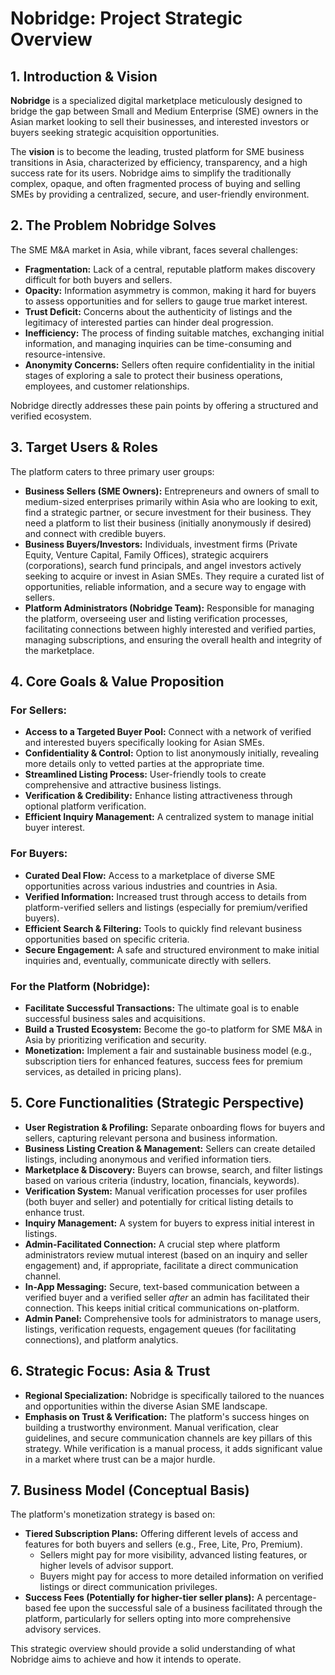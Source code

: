 
# Nobridge: Project Strategic Overview

## 1. Introduction & Vision

**Nobridge** is a specialized digital marketplace meticulously designed to bridge the gap between Small and Medium Enterprise (SME) owners in the Asian market looking to sell their businesses, and interested investors or buyers seeking strategic acquisition opportunities.

The **vision** is to become the leading, trusted platform for SME business transitions in Asia, characterized by efficiency, transparency, and a high success rate for its users. Nobridge aims to simplify the traditionally complex, opaque, and often fragmented process of buying and selling SMEs by providing a centralized, secure, and user-friendly environment.

## 2. The Problem Nobridge Solves

The SME M&A market in Asia, while vibrant, faces several challenges:

*   **Fragmentation:** Lack of a central, reputable platform makes discovery difficult for both buyers and sellers.
*   **Opacity:** Information asymmetry is common, making it hard for buyers to assess opportunities and for sellers to gauge true market interest.
*   **Trust Deficit:** Concerns about the authenticity of listings and the legitimacy of interested parties can hinder deal progression.
*   **Inefficiency:** The process of finding suitable matches, exchanging initial information, and managing inquiries can be time-consuming and resource-intensive.
*   **Anonymity Concerns:** Sellers often require confidentiality in the initial stages of exploring a sale to protect their business operations, employees, and customer relationships.

Nobridge directly addresses these pain points by offering a structured and verified ecosystem.

## 3. Target Users & Roles

The platform caters to three primary user groups:

*   **Business Sellers (SME Owners):** Entrepreneurs and owners of small to medium-sized enterprises primarily within Asia who are looking to exit, find a strategic partner, or secure investment for their business. They need a platform to list their business (initially anonymously if desired) and connect with credible buyers.
*   **Business Buyers/Investors:** Individuals, investment firms (Private Equity, Venture Capital, Family Offices), strategic acquirers (corporations), search fund principals, and angel investors actively seeking to acquire or invest in Asian SMEs. They require a curated list of opportunities, reliable information, and a secure way to engage with sellers.
*   **Platform Administrators (Nobridge Team):** Responsible for managing the platform, overseeing user and listing verification processes, facilitating connections between highly interested and verified parties, managing subscriptions, and ensuring the overall health and integrity of the marketplace.

## 4. Core Goals & Value Proposition

### For Sellers:
*   **Access to a Targeted Buyer Pool:** Connect with a network of verified and interested buyers specifically looking for Asian SMEs.
*   **Confidentiality & Control:** Option to list anonymously initially, revealing more details only to vetted parties at the appropriate time.
*   **Streamlined Listing Process:** User-friendly tools to create comprehensive and attractive business listings.
*   **Verification & Credibility:** Enhance listing attractiveness through optional platform verification.
*   **Efficient Inquiry Management:** A centralized system to manage initial buyer interest.

### For Buyers:
*   **Curated Deal Flow:** Access to a marketplace of diverse SME opportunities across various industries and countries in Asia.
*   **Verified Information:** Increased trust through access to details from platform-verified sellers and listings (especially for premium/verified buyers).
*   **Efficient Search & Filtering:** Tools to quickly find relevant business opportunities based on specific criteria.
*   **Secure Engagement:** A safe and structured environment to make initial inquiries and, eventually, communicate directly with sellers.

### For the Platform (Nobridge):
*   **Facilitate Successful Transactions:** The ultimate goal is to enable successful business sales and acquisitions.
*   **Build a Trusted Ecosystem:** Become the go-to platform for SME M&A in Asia by prioritizing verification and security.
*   **Monetization:** Implement a fair and sustainable business model (e.g., subscription tiers for enhanced features, success fees for premium services, as detailed in pricing plans).

## 5. Core Functionalities (Strategic Perspective)

*   **User Registration & Profiling:** Separate onboarding flows for buyers and sellers, capturing relevant persona and business information.
*   **Business Listing Creation & Management:** Sellers can create detailed listings, including anonymous and verified information tiers.
*   **Marketplace & Discovery:** Buyers can browse, search, and filter listings based on various criteria (industry, location, financials, keywords).
*   **Verification System:** Manual verification processes for user profiles (both buyer and seller) and potentially for critical listing details to enhance trust.
*   **Inquiry Management:** A system for buyers to express initial interest in listings.
*   **Admin-Facilitated Connection:** A crucial step where platform administrators review mutual interest (based on an inquiry and seller engagement) and, if appropriate, facilitate a direct communication channel.
*   **In-App Messaging:** Secure, text-based communication between a verified buyer and a verified seller *after* an admin has facilitated their connection. This keeps initial critical communications on-platform.
*   **Admin Panel:** Comprehensive tools for administrators to manage users, listings, verification requests, engagement queues (for facilitating connections), and platform analytics.

## 6. Strategic Focus: Asia & Trust

*   **Regional Specialization:** Nobridge is specifically tailored to the nuances and opportunities within the diverse Asian SME landscape.
*   **Emphasis on Trust & Verification:** The platform's success hinges on building a trustworthy environment. Manual verification, clear guidelines, and secure communication channels are key pillars of this strategy. While verification is a manual process, it adds significant value in a market where trust can be a major hurdle.

## 7. Business Model (Conceptual Basis)

The platform's monetization strategy is based on:
*   **Tiered Subscription Plans:** Offering different levels of access and features for both buyers and sellers (e.g., Free, Lite, Pro, Premium).
    *   Sellers might pay for more visibility, advanced listing features, or higher levels of advisor support.
    *   Buyers might pay for access to more detailed information on verified listings or direct communication privileges.
*   **Success Fees (Potentially for higher-tier seller plans):** A percentage-based fee upon the successful sale of a business facilitated through the platform, particularly for sellers opting into more comprehensive advisory services.

This strategic overview should provide a solid understanding of what Nobridge aims to achieve and how it intends to operate.
